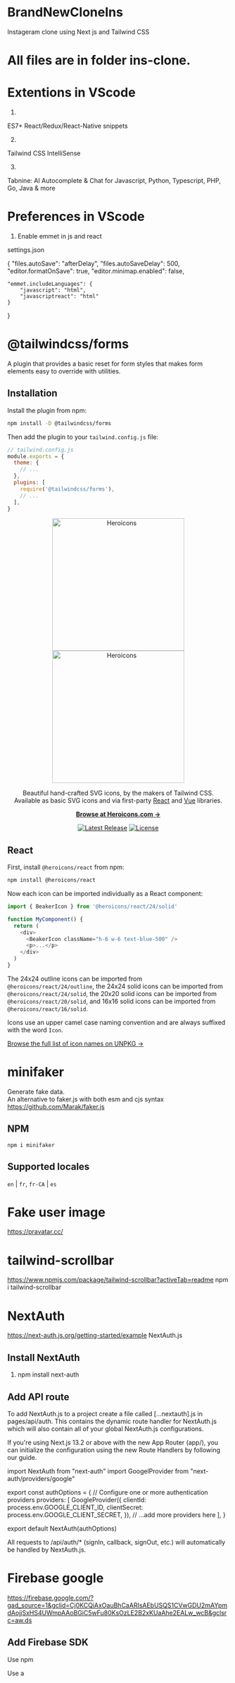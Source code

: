 # BrandNewCloneIns
 Instageram clone using Next js and Tailwind CSS

# All files are in folder ins-clone.


# Extentions in VScode

1. 	
ES7+ React/Redux/React-Native snippets

2.
Tailwind CSS IntelliSense

3.
Tabnine: AI Autocomplete & Chat for Javascript, Python, Typescript, PHP, Go, Java & more

# Preferences in VScode

1. Enable emmet in js and react

settings.json

{
    "files.autoSave": "afterDelay",
    "files.autoSaveDelay": 500,
    "editor.formatOnSave": true,
    "editor.minimap.enabled": false,

    "emmet.includeLanguages": {
        "javascript": "html",
        "javascriptreact": "html"
    }
}


# @tailwindcss/forms

A plugin that provides a basic reset for form styles that makes form elements easy to override with utilities.

## Installation

Install the plugin from npm:

```sh
npm install -D @tailwindcss/forms
```

Then add the plugin to your `tailwind.config.js` file:

```js
// tailwind.config.js
module.exports = {
  theme: {
    // ...
  },
  plugins: [
    require('@tailwindcss/forms'),
    // ...
  ],
}
```


<p align="center">
  <a href="https://heroicons.com/#gh-light-mode-only" target="_blank">
    <img src="./.github/logo-light.svg" alt="Heroicons" width="300">
  </a>
  <a href="https://heroicons.com/#gh-dark-mode-only" target="_blank">
    <img src="./.github/logo-dark.svg" alt="Heroicons" width="300">
  </a>
</p>

<p align="center">
  Beautiful hand-crafted SVG icons, by the makers of Tailwind CSS. <br>Available as basic SVG icons and via first-party <a href="#react">React</a> and <a href="#vue">Vue</a> libraries.
<p>

<p align="center">
  <a href="https://heroicons.com"><strong>Browse at Heroicons.com &rarr;</strong></a>
</p>

<p align="center">
    <a href="https://github.com/tailwindlabs/heroicons/releases"><img src="https://img.shields.io/npm/v/heroicons" alt="Latest Release"></a>
    <a href="https://github.com/tailwindlabs/heroicons/blob/master/LICENSE"><img src="https://img.shields.io/npm/l/heroicons.svg" alt="License"></a>
</p>

## React

First, install `@heroicons/react` from npm:

```sh
npm install @heroicons/react
```

Now each icon can be imported individually as a React component:

```js
import { BeakerIcon } from '@heroicons/react/24/solid'

function MyComponent() {
  return (
    <div>
      <BeakerIcon className="h-6 w-6 text-blue-500" />
      <p>...</p>
    </div>
  )
}
```

The 24x24 outline icons can be imported from `@heroicons/react/24/outline`, the 24x24 solid icons can be imported from `@heroicons/react/24/solid`, the 20x20 solid icons can be imported from `@heroicons/react/20/solid`, and 16x16 solid icons can be imported from `@heroicons/react/16/solid`.

Icons use an upper camel case naming convention and are always suffixed with the word `Icon`.

[Browse the full list of icon names on UNPKG &rarr;](https://unpkg.com/browse/@heroicons/react/24/outline/)


# minifaker

Generate fake data.  
An alternative to faker.js with both esm and cjs syntax
<https://github.com/Marak/faker.js>

## NPM

`npm i minifaker`

## Supported locales

`en` | `fr`, `fr-CA` | `es`

# Fake user image
https://pravatar.cc/

# tailwind-scrollbar
https://www.npmjs.com/package/tailwind-scrollbar?activeTab=readme
npm i tailwind-scrollbar

# NextAuth
https://next-auth.js.org/getting-started/example
NextAuth.js
## Install NextAuth
1. npm install next-auth
## Add API route
To add NextAuth.js to a project create a file called [...nextauth].js in pages/api/auth. This contains the dynamic route handler for NextAuth.js which will also contain all of your global NextAuth.js configurations.

If you're using Next.js 13.2 or above with the new App Router (app/), you can initialize the configuration using the new Route Handlers by following our guide.


import NextAuth from "next-auth"
import GoogelProvider from "next-auth/providers/google"

export const authOptions = {
  // Configure one or more authentication providers
  providers: [
    GoogleProvider({
      clientId: process.env.GOOGLE_CLIENT_ID,
      clientSecret: process.env.GOOGLE_CLIENT_SECRET,
    }),
    // ...add more providers here
  ],
}

export default NextAuth(authOptions)



All requests to /api/auth/* (signIn, callback, signOut, etc.) will automatically be handled by NextAuth.js.

# Firebase google
https://firebase.google.com/?gad_source=1&gclid=Cj0KCQiAxOauBhCaARIsAEbUSQS1CVwGDU2mAYpmdAojjSxHS4UWmpAAoBGiC5wFu80KsOzLE2B2xKUaAhe2EALw_wcB&gclsrc=aw.ds

## Add Firebase SDK

Use npm

Use a <script> tag
If you're already using NPM and a module bundler such as webpack or Rollup, you can run the following command to install the latest SDK (Learn more):

npm install firebase
Then, initialise Firebase and begin using the SDKs for the products that you'd like to use.

// Import the functions you need from the SDKs you need
import { initializeApp } from "firebase/app";
// TODO: Add SDKs for Firebase products that you want to use
// https://firebase.google.com/docs/web/setup#available-libraries

// Your web app's Firebase configuration
const firebaseConfig = {
  apiKey: "AIzaSyDe-X3-YAUoaJ1Es6aujAgEDXMFyvsKHDQ",
  authDomain: "ins-clone-kaixin-v1.firebaseapp.com",
  projectId: "ins-clone-kaixin-v1",
  storageBucket: "ins-clone-kaixin-v1.appspot.com",
  messagingSenderId: "809511987946",
  appId: "1:809511987946:web:45db0e57110e3ccbf00593"
};

// Initialize Firebase
const app = initializeApp(firebaseConfig);
Note: This option uses the modular JavaScript SDK, which provides a reduced SDK size.


# Google Cloud
APIs and services
